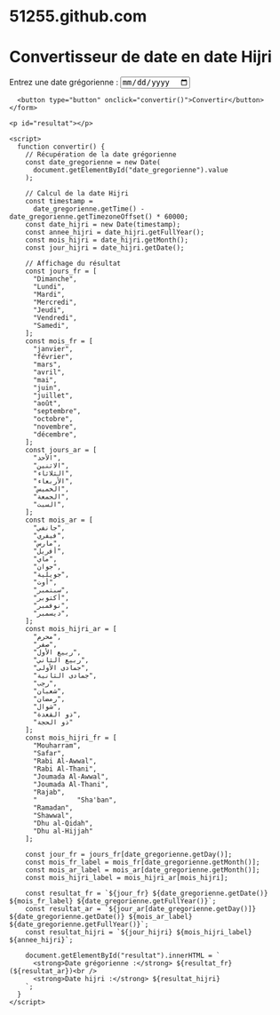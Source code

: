 # 51255.github.com
<!DOCTYPE html>
<html>
  <head>
    <title>Convertisseur de date en date Hijri</title>
    <meta charset="utf-8" />
  </head>
  <body>
    <h1>Convertisseur de date en date Hijri</h1>
    <form>
      <label for="date_gregorienne">Entrez une date grégorienne :</label>
      <input type="date" id="date_gregorienne" name="date_gregorienne" />

      <button type="button" onclick="convertir()">Convertir</button>
    </form>

    <p id="resultat"></p>

    <script>
      function convertir() {
        // Récupération de la date grégorienne
        const date_gregorienne = new Date(
          document.getElementById("date_gregorienne").value
        );

        // Calcul de la date Hijri
        const timestamp =
          date_gregorienne.getTime() - date_gregorienne.getTimezoneOffset() * 60000;
        const date_hijri = new Date(timestamp);
        const annee_hijri = date_hijri.getFullYear();
        const mois_hijri = date_hijri.getMonth();
        const jour_hijri = date_hijri.getDate();

        // Affichage du résultat
        const jours_fr = [
          "Dimanche",
          "Lundi",
          "Mardi",
          "Mercredi",
          "Jeudi",
          "Vendredi",
          "Samedi",
        ];
        const mois_fr = [
          "janvier",
          "février",
          "mars",
          "avril",
          "mai",
          "juin",
          "juillet",
          "août",
          "septembre",
          "octobre",
          "novembre",
          "décembre",
        ];
        const jours_ar = [
          "الأحد",
          "الاثنين",
          "الثلاثاء",
          "الأربعاء",
          "الخميس",
          "الجمعة",
          "السبت",
        ];
        const mois_ar = [
          "جانفي",
          "فيفري",
          "مارس",
          "أفريل",
          "ماي",
          "جوان",
          "جويلية",
          "أوت",
          "سبتمبر",
          "أكتوبر",
          "نوفمبر",
          "ديسمبر",
        ];
        const mois_hijri_ar = [
          "محرم",
          "صفر",
          "ربيع الأول",
          "ربيع الثاني",
          "جمادى الأولى",
          "جمادى الثانية",
          "رجب",
          "شعبان",
          "رمضان",
          "شوال",
          "ذو القعدة",
          "ذو الحجة"
        ];
        const mois_hijri_fr = [
          "Mouharram",
          "Safar",
          "Rabi Al-Awwal",
          "Rabi Al-Thani",
          "Joumada Al-Awwal",
          "Joumada Al-Thani",
          "Rajab",
          "          "Sha'ban",
          "Ramadan",
          "Shawwal",
          "Dhu al-Qidah",
          "Dhu al-Hijjah"
        ];

        const jour_fr = jours_fr[date_gregorienne.getDay()];
        const mois_fr_label = mois_fr[date_gregorienne.getMonth()];
        const mois_ar_label = mois_ar[date_gregorienne.getMonth()];
        const mois_hijri_label = mois_hijri_ar[mois_hijri];

        const resultat_fr = `${jour_fr} ${date_gregorienne.getDate()} ${mois_fr_label} ${date_gregorienne.getFullYear()}`;
        const resultat_ar = `${jour_ar[date_gregorienne.getDay()]} ${date_gregorienne.getDate()} ${mois_ar_label} ${date_gregorienne.getFullYear()}`;
        const resultat_hijri = `${jour_hijri} ${mois_hijri_label} ${annee_hijri}`;

        document.getElementById("resultat").innerHTML = `
          <strong>Date grégorienne :</strong> ${resultat_fr} (${resultat_ar})<br />
          <strong>Date hijri :</strong> ${resultat_hijri}
        `;
      }
    </script>
  </body>
</html>
